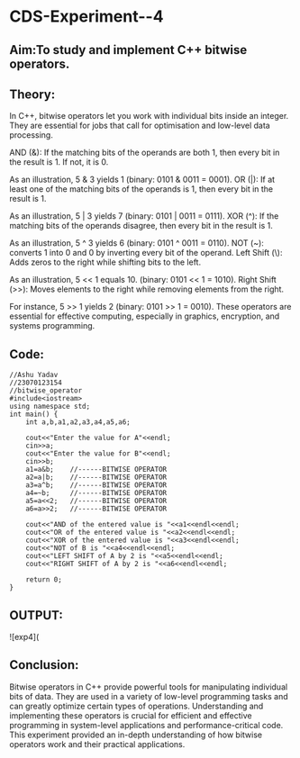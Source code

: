 # CDS-Experiment--4
## Aim:To study and implement C++ bitwise operators.

## Theory:
In C++, bitwise operators let you work with individual bits inside an integer. They are essential for jobs that call for optimisation and low-level data processing.

AND (&): If the matching bits of the operands are both 1, then every bit in the result is 1. If not, it is 0.

As an illustration, 5 & 3 yields 1 (binary: 0101 & 0011 = 0001).
OR (|): If at least one of the matching bits of the operands is 1, then every bit in the result is 1.

As an illustration, 5 | 3 yields 7 (binary: 0101 | 0011 = 0111).
XOR (^): If the matching bits of the operands disagree, then every bit in the result is 1.

As an illustration, 5 ^ 3 yields 6 (binary: 0101 ^ 0011 = 0110).
NOT (~): converts 1 into 0 and 0 by inverting every bit of the operand.
Left Shift (\\): Adds zeros to the right while shifting bits to the left.

As an illustration, 5 << 1 equals 10. (binary: 0101 << 1 = 1010).
Right Shift (>>): Moves elements to the right while removing elements from the right.

For instance, 5 >> 1 yields 2 (binary: 0101 >> 1 = 0010).
These operators are essential for effective computing, especially in graphics, encryption, and systems programming.

## Code:
```
//Ashu Yadav
//23070123154
//bitwise_operator
#include<iostream>
using namespace std;
int main() {
    int a,b,a1,a2,a3,a4,a5,a6;

    cout<<"Enter the value for A"<<endl;
    cin>>a;
    cout<<"Enter the value for B"<<endl;
    cin>>b;
    a1=a&b;    //------BITWISE OPERATOR
    a2=a|b;    //------BITWISE OPERATOR
    a3=a^b;    //------BITWISE OPERATOR
    a4=~b;     //------BITWISE OPERATOR
    a5=a<<2;   //------BITWISE OPERATOR
    a6=a>>2;   //------BITWISE OPERATOR

    cout<<"AND of the entered value is "<<a1<<endl<<endl;
    cout<<"OR of the entered value is "<<a2<<endl<<endl;
    cout<<"XOR of the entered value is "<<a3<<endl<<endl;
    cout<<"NOT of B is "<<a4<<endl<<endl;
    cout<<"LEFT SHIFT of A by 2 is "<<a5<<endl<<endl;
    cout<<"RIGHT SHIFT of A by 2 is "<<a6<<endl<<endl;

    return 0;
}
```
## OUTPUT:
![exp4](
## Conclusion:
Bitwise operators in C++ provide powerful tools for manipulating individual bits of data. They are used in a variety of low-level programming tasks and can greatly optimize certain types of operations. Understanding and implementing these operators is crucial for efficient and effective programming in system-level applications and performance-critical code. This experiment provided an in-depth understanding of how bitwise operators work and their practical applications.



